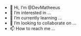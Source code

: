 - 👋 Hi, I’m @DevMatheeus
- 👀 I’m interested in ...
- 🌱 I’m currently learning ...
- 💞️ I’m looking to collaborate on ...
- 📫 How to reach me ...

<!---
DevMatheeus/DevMatheeus is a ✨ special ✨ repository because its `README.md` (this file) appears on your GitHub profile.
You can click the Preview link to take a look at your changes.
--->
